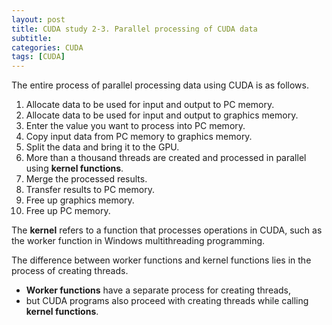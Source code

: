 ```yaml
---
layout: post
title: CUDA study 2-3. Parallel processing of CUDA data
subtitle: 
categories: CUDA
tags: [CUDA]
---
```


The entire process of parallel processing data using CUDA is as follows.

1. Allocate data to be used for input and output to PC memory.
2. Allocate data to be used for input and output to graphics memory.
3. Enter the value you want to process into PC memory.
4. Copy input data from PC memory to graphics memory.
5. Split the data and bring it to the GPU.
6. More than a thousand threads are created and processed in parallel using **kernel functions**.
7. Merge the processed results.
8. Transfer results to PC memory.
9. Free up graphics memory.
10. Free up PC memory.

The **kernel** refers to a function that processes operations in CUDA, such as the worker function in Windows multithreading programming.

The difference between worker functions and kernel functions lies in the process of creating threads. 

- **Worker functions** have a separate process for creating threads, 
- but CUDA programs also proceed with creating threads while calling **kernel functions**.